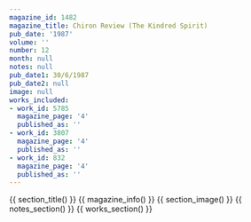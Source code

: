 ```yaml
---
magazine_id: 1482
magazine_title: Chiron Review (The Kindred Spirit)
pub_date: '1987'
volume: ''
number: 12
month: null
notes: null
pub_date1: 30/6/1987
pub_date2: null
image: null
works_included:
- work_id: 5785
  magazine_page: '4'
  published_as: ''
- work_id: 3807
  magazine_page: '4'
  published_as: ''
- work_id: 832
  magazine_page: '4'
  published_as: ''
---
```


{{ section_title() }}
{{ magazine_info() }}
{{ section_image() }}
{{ notes_section() }}
{{ works_section() }}
